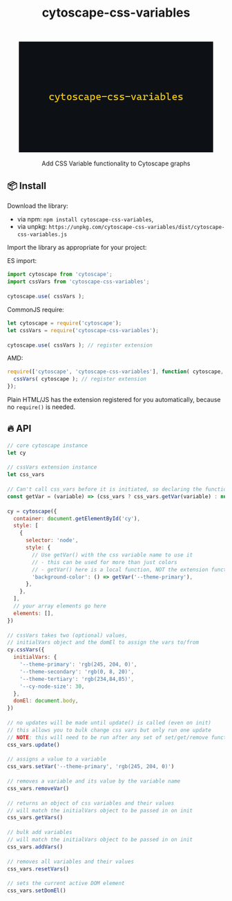 <h1 align="center"> cytoscape-css-variables </h1>
<br>
<p align="center">
  <a href="https://cytoscape.js-css-variables.netlify.app">
    <img alt="cytoscape.js-css-variables" title="cytoscape.js-css-variables" src="./docs/logo.png" width="450">
  </a>
</p>
<p align="center">
  Add CSS Variable functionality to Cytoscape graphs
</p>

## 📦 Install

Download the library:
 * via npm: `npm install cytoscape-css-variables`,
 * via unpkg: `https://unpkg.com/cytoscape-css-variables/dist/cytoscape-css-variables.js`

Import the library as appropriate for your project:

ES import:

```js
import cytoscape from 'cytoscape';
import cssVars from 'cytoscape-css-variables';

cytoscape.use( cssVars );
```

CommonJS require:

```js
let cytoscape = require('cytoscape');
let cssVars = require('cytoscape-css-variables');

cytoscape.use( cssVars ); // register extension
```

AMD:

```js
require(['cytoscape', 'cytoscape-css-variables'], function( cytoscape, cssVars ){
  cssVars( cytoscape ); // register extension
});
```

Plain HTML/JS has the extension registered for you automatically, because no `require()` is needed.


## 🔥 API

```javascript
// core cytoscape instance
let cy

// cssVars extension instance
let css_vars

// Can't call css_vars before it is initiated, so declaring the function here
const getVar = (variable) => (css_vars ? css_vars.getVar(variable) : null)

cy = cytoscape({
  container: document.getElementById('cy'),
  style: [
    {
      selector: 'node',
      style: {
        // Use getVar() with the css variable name to use it
        // - this can be used for more than just colors
        // - getVar() here is a local function, NOT the extension function
        'background-color': () => getVar('--theme-primary'),
      },
    },
  ],
  // your array elements go here
  elements: [],
})

// cssVars takes two (optional) values,
// initialVars object and the domEl to assign the vars to/from
cy.cssVars({
  initialVars: {
    '--theme-primary': 'rgb(245, 204, 0)',
    '--theme-secondary': 'rgb(0, 8, 20)',
    '--theme-tertiary': 'rgb(234,84,85)',
    '--cy-node-size': 30,
  },
  domEl: document.body,
})

// no updates will be made until update() is called (even on init)
// this allows you to bulk change css vars but only run one update
// NOTE: this will need to be run after any set of set/get/remove functions
css_vars.update()

// assigns a value to a variable
css_vars.setVar('--theme-primary', 'rgb(245, 204, 0)')

// removes a variable and its value by the variable name
css_vars.removeVar()

// returns an object of css variables and their values
// will match the initialVars object to be passed in on init
css_vars.getVars()

// bulk add variables
// will match the initialVars object to be passed in on init
css_vars.addVars()

// removes all variables and their values
css_vars.resetVars()

// sets the current active DOM element
css_vars.setDomEl()

```
